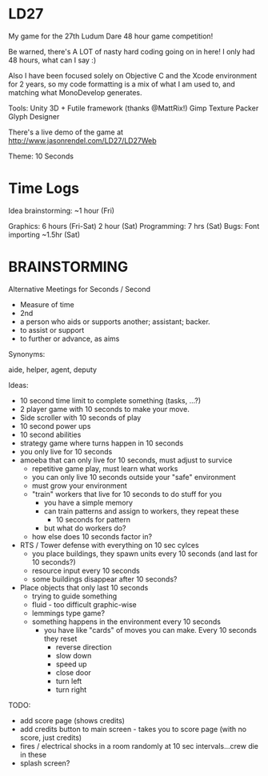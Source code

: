 LD27
=============

My game for the 27th Ludum Dare 48 hour game competition!

Be warned, there's A LOT of nasty hard coding going on in here! I only had 48 hours, what can I say :)

Also I have been focused solely on Objective C and the Xcode environment for 2 years, so my code formatting is a mix of what I am used to, and matching what MonoDevelop generates.

Tools:
Unity 3D + Futile framework (thanks @MattRix!)
Gimp
Texture Packer
Glyph Designer

There's a live demo of the game at http://www.jasonrendel.com/LD27/LD27Web

Theme: 10 Seconds

Time Logs
=============
Idea brainstorming: ~1 hour (Fri)

Graphics: 6 hours (Fri-Sat) 2 hour (Sat)
Programming: 7 hrs (Sat)
Bugs: Font importing ~1.5hr (Sat)

BRAINSTORMING
=============

Alternative Meetings for Seconds / Second
- Measure of time
- 2nd
- a person who aids or supports another; assistant; backer.
- to assist or support
- to further or advance, as aims

Synonyms:

aide, helper, agent, deputy

Ideas:
- 10 second time limit to complete something (tasks, ...?)
- 2 player game with 10 seconds to make your move.
- Side scroller with 10 seconds of play
- 10 second power ups
- 10 second abilities
- strategy game where turns happen in 10 seconds
- you only live for 10 seconds
- amoeba that can only live for 10 seconds, must adjust to survice
	- repetitive game play, must learn what works
	- you can only live 10 seconds outside your "safe" environment
	- must grow your environment
	- "train" workers that live for 10 seconds to do stuff for you
		- you have a simple memory
		- can train patterns and assign to workers, they repeat these
			- 10 seconds for pattern
		- but what do workers do?
	- how else does 10 seconds factor in?
- RTS / Tower defense with everything on 10 sec cylces
	- you place buildings, they spawn units every 10 seconds (and last for 10 seconds?)
	- resource input every 10 seconds
	- some buildings disappear after 10 seconds?
- Place objects that only last 10 seconds
 	- trying to guide something
 	- fluid - too difficult graphic-wise
 	- lemmings type game?
 	- something happens in the environment every 10 seconds
 		- you have like "cards" of moves you can make. Every 10 seconds they reset
 			- reverse direction
 			- slow down
 			- speed up
 			- close door
 			- turn left
 			- turn right

		
	
	


TODO:
- add score page (shows credits)
- add credits button to main screen - takes you to score page (with no score, just credits)
- fires / electrical shocks in a room randomly at 10 sec intervals...crew die in these
- splash screen?